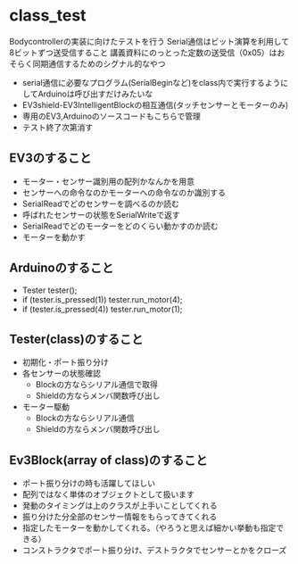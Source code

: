 # class_test

Bodycontrollerの実装に向けたテストを行う
Serial通信はビット演算を利用して8ビットずつ送受信すること
講義資料にのっとった定数の送受信（0x05）はおそらく同期通信するためのシグナル的なやつ

* serial通信に必要なプログラム(SerialBeginなど)をclass内で実行するようにしてArduinoは呼び出すだけみたいな
* EV3shield-EV3IntelligentBlockの相互通信(タッチセンサーとモーターのみ)
* 専用のEV3,Arduinoのソースコードもこちらで管理
* テスト終了次第消す

## EV3のすること
* モーター・センサー識別用の配列かなんかを用意
* センサーへの命令なのかモーターへの命令なのか識別する
* SerialReadでどのセンサーを調べるのか読む
* 呼ばれたセンサーの状態をSerialWriteで返す
* SerialReadでどのモーターをどのくらい動かすのか読む
* モーターを動かす

## Arduinoのすること
* Tester tester();
* if (tester.is_pressed(1)) tester.run_motor(4);
* if (tester.is_pressed(4)) tester.run_motor(1);

## Tester(class)のすること
* 初期化・ポート振り分け
* 各センサーの状態確認
  - Blockの方ならシリアル通信で取得
  - Shieldの方ならメンバ関数呼び出し
* モーター駆動
  - Blockの方ならシリアル通信
  - Shieldの方ならメンバ関数呼び出し

## Ev3Block(array of class)のすること
* ポート振り分けの時も活躍してほしい
* 配列ではなく単体のオブジェクトとして扱います
* 発動のタイミングは上のクラスが上手いことしてくれる
* 振り分けた分全部のセンサー情報をもらってきてくれる
* 指定したモーターを動かしてくれる。（やろうと思えば細かい挙動も指定できる）
* コンストラクタでポート振り分け、デストラクタでセンサーとかをクローズ
